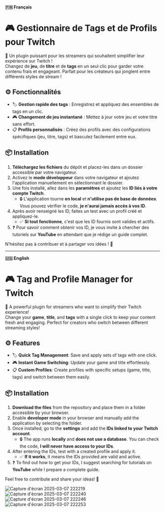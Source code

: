 **🇫🇷 Français**  
# 🎮 Gestionnaire de Tags et de Profils pour Twitch  
🚀 Un plugin puissant pour les streamers qui souhaitent simplifier leur expérience sur Twitch !  
Changez de **jeu**, de **titre** et de **tags** en un seul clic pour garder votre contenu frais et engageant. Parfait pour les créateurs qui jonglent entre différents styles de stream !  

## ⚙️ Fonctionnalités  
- 🏷️ **Gestion rapide des tags** : Enregistrez et appliquez des ensembles de tags en un clic.  
- 🎮 **Changement de jeu instantané** : Mettez à jour votre jeu et votre titre sans effort.  
- 📋 **Profils personnalisés** : Créez des profils avec des configurations spécifiques (jeu, titre, tags) et basculez facilement entre eux.  

## 📦 Installation  
1. **Téléchargez les fichiers** du dépôt et placez-les dans un dossier accessible par votre navigateur.  
2. Activez le **mode développeur** dans votre navigateur et ajoutez l'application manuellement en sélectionnant le dossier.  
3. Une fois installé, allez dans les **paramètres** et ajoutez les **ID liés à votre compte Twitch**.  
   - 🔒 L'application tourne **en local** et **n'utilise pas de base de données**. Vous pouvez vérifier le code, **je n'aurai jamais accès à vos ID**.  
4. Après avoir renseigné les ID, faites un test avec un profil créé et appliquez-le.  
   - ✅ **Si tout fonctionne**, c'est que les ID fournis sont valides et actifs.  
5. ❓ Pour savoir comment obtenir vos ID, je vous invite à chercher des tutoriels sur **YouTube** en attendant que je rédige un guide complet.  

N'hésitez pas à contribuer et à partager vos idées ! 🤩  

---

**🇺🇸 English**  
# 🎮 Tag and Profile Manager for Twitch  
🚀 A powerful plugin for streamers who want to simplify their Twitch experience!  
Change your **game**, **title**, and **tags** with a single click to keep your content fresh and engaging. Perfect for creators who switch between different streaming styles!  

## ⚙️ Features  
- 🏷️ **Quick Tag Management**: Save and apply sets of tags with one click.  
- 🎮 **Instant Game Switching**: Update your game and title effortlessly.  
- 📋 **Custom Profiles**: Create profiles with specific setups (game, title, tags) and switch between them easily.  

## 📦 Installation  
1. **Download the files** from the repository and place them in a folder accessible by your browser.  
2. Enable **developer mode** in your browser and manually add the application by selecting the folder.  
3. Once installed, go to the **settings** and add the **IDs linked to your Twitch account**.  
   - 🔒 The app runs **locally** and **does not use a database**. You can check the code, **I will never have access to your IDs**.  
4. After entering the IDs, test with a created profile and apply it.  
   - ✅ **If it works**, it means the IDs provided are valid and active.  
5. ❓ To find out how to get your IDs, I suggest searching for tutorials on **YouTube** while I prepare a complete guide.  

Feel free to contribute and share your ideas! 🤩  

![Capture d'écran 2025-03-07 222219](https://github.com/user-attachments/assets/98ee953b-0477-4cc2-96b2-5cb88a44977f) ![Capture d'écran 2025-03-07 222240](https://github.com/user-attachments/assets/0d18babb-69a2-4b1f-8618-d7f5e0fc5873)
![Capture d'écran 2025-03-07 222246](https://github.com/user-attachments/assets/c20d6b1c-9dcf-4940-b94a-41a47893101b) ![Capture d'écran 2025-03-07 222253](https://github.com/user-attachments/assets/512ae475-248c-479b-9e0e-2c4d4f6729e2)






